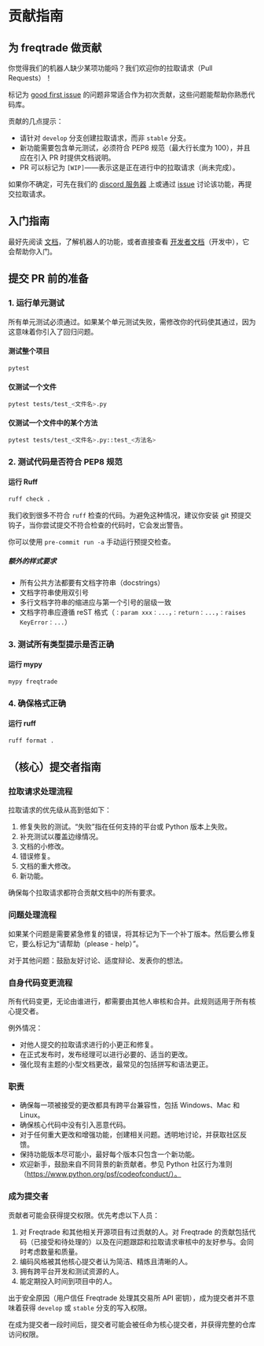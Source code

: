 # 贡献指南

## 为 freqtrade 做贡献

你觉得我们的机器人缺少某项功能吗？我们欢迎你的拉取请求（Pull Requests）！

标记为 [good first issue](https://github.com/freqtrade/freqtrade/labels/good%20first%20issue) 的问题非常适合作为初次贡献，这些问题能帮助你熟悉代码库。

贡献的几点提示：
- 请针对 `develop` 分支创建拉取请求，而非 `stable` 分支。
- 新功能需要包含单元测试，必须符合 PEP8 规范（最大行长度为 100），并且应在引入 PR 时提供文档说明。
- PR 可以标记为 `[WIP]`——表示这是正在进行中的拉取请求（尚未完成）。

如果你不确定，可先在我们的 [discord 服务器](https://discord.gg/p7nuUNVfP7) 上或通过 [issue](https://github.com/freqtrade/freqtrade/issues) 讨论该功能，再提交拉取请求。

## 入门指南

最好先阅读 [文档](https://www.freqtrade.io/)，了解机器人的功能，或者直接查看 [开发者文档](https://www.freqtrade.io/en/latest/developer/)（开发中），它会帮助你入门。

## 提交 PR 前的准备

### 1. 运行单元测试

所有单元测试必须通过。如果某个单元测试失败，需修改你的代码使其通过，因为这意味着你引入了回归问题。

#### 测试整个项目
```bash
pytest
```

#### 仅测试一个文件
```bash
pytest tests/test_<文件名>.py
```

#### 仅测试一个文件中的某个方法
```bash
pytest tests/test_<文件名>.py::test_<方法名>
```

### 2. 测试代码是否符合 PEP8 规范

#### 运行 Ruff
```bash
ruff check .
```

我们收到很多不符合 `ruff` 检查的代码。为避免这种情况，建议你安装 git 预提交钩子，当你尝试提交不符合检查的代码时，它会发出警告。

你可以使用 `pre-commit run -a` 手动运行预提交检查。

##### 额外的样式要求
- 所有公共方法都要有文档字符串（docstrings）
- 文档字符串使用双引号
- 多行文档字符串的缩进应与第一个引号的层级一致
- 文档字符串应遵循 reST 格式（`：param xxx：...`，`：return：...`，`：raises KeyError：...`）

### 3. 测试所有类型提示是否正确

#### 运行 mypy
```bash
mypy freqtrade
```

### 4. 确保格式正确

#### 运行 ruff
```bash
ruff format .
```

## （核心）提交者指南

### 拉取请求处理流程

拉取请求的优先级从高到低如下：
1. 修复失败的测试。“失败”指在任何支持的平台或 Python 版本上失败。
2. 补充测试以覆盖边缘情况。
3. 文档的小修改。
4. 错误修复。
5. 文档的重大修改。
6. 新功能。

确保每个拉取请求都符合贡献文档中的所有要求。

### 问题处理流程

如果某个问题是需要紧急修复的错误，将其标记为下一个补丁版本。然后要么修复它，要么标记为“请帮助（please - help）”。

对于其他问题：鼓励友好讨论、适度辩论、发表你的想法。

### 自身代码变更流程

所有代码变更，无论由谁进行，都需要由其他人审核和合并。此规则适用于所有核心提交者。

例外情况：
- 对他人提交的拉取请求进行的小更正和修复。
- 在正式发布时，发布经理可以进行必要的、适当的更改。
- 强化现有主题的小型文档更改，最常见的包括拼写和语法更正。

### 职责

- 确保每一项被接受的更改都具有跨平台兼容性，包括 Windows、Mac 和 Linux。
- 确保核心代码中没有引入恶意代码。
- 对于任何重大更改和增强功能，创建相关问题。透明地讨论，并获取社区反馈。
- 保持功能版本尽可能小，最好每个版本只包含一个新功能。
- 欢迎新手，鼓励来自不同背景的新贡献者。参见 Python 社区行为准则（https://www.python.org/psf/codeofconduct/）。

### 成为提交者

贡献者可能会获得提交权限。优先考虑以下人员：
1. 对 Freqtrade 和其他相关开源项目有过贡献的人。对 Freqtrade 的贡献包括代码（已接受和待处理的）以及在问题跟踪和拉取请求审核中的友好参与。会同时考虑数量和质量。
2. 编码风格被其他核心提交者认为简洁、精炼且清晰的人。
3. 拥有跨平台开发和测试资源的人。
4. 能定期投入时间到项目中的人。

出于安全原因（用户信任 Freqtrade 处理其交易所 API 密钥），成为提交者并不意味着获得 `develop` 或 `stable` 分支的写入权限。

在成为提交者一段时间后，提交者可能会被任命为核心提交者，并获得完整的仓库访问权限。